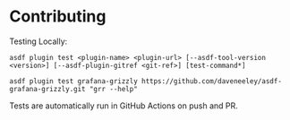 # Contributing

Testing Locally:

```shell
asdf plugin test <plugin-name> <plugin-url> [--asdf-tool-version <version>] [--asdf-plugin-gitref <git-ref>] [test-command*]

asdf plugin test grafana-grizzly https://github.com/daveneeley/asdf-grafana-grizzly.git "grr --help"
```

Tests are automatically run in GitHub Actions on push and PR.
